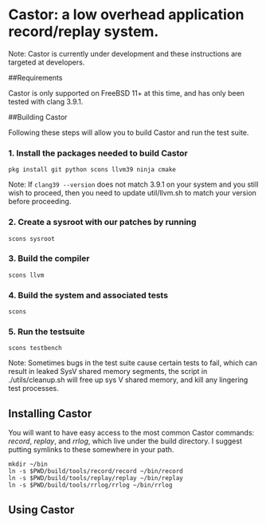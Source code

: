 # Castor: a low overhead application record/replay system.

Note: Castor is currently under development and these instructions are targeted at 
developers.

##Requirements

Castor is only supported on FreeBSD 11+ at this time, and has only been tested 
with clang 3.9.1. 

##Building Castor

Following these steps will allow you to build Castor and run the test suite.

### 1. Install the packages needed to build Castor

```
pkg install git python scons llvm39 ninja cmake
```

Note: If ```clang39 --version``` does not match 3.9.1 on your system and you still wish to proceed, then
you need to update util/llvm.sh to match your version before proceeding.


### 2. Create a sysroot with our patches by running

```
scons sysroot
```

### 3. Build the compiler

```
scons llvm
```

### 4. Build the system and associated tests

```
scons
```

### 5. Run the testsuite

```
scons testbench
```

Note: Sometimes bugs in the test suite cause certain tests to fail, which
can result in leaked SysV shared memory segments, the script in ./utils/cleanup.sh
will free up sys V shared memory, and kill any lingering test processes.

## Installing Castor

You will want to have easy access to the most common Castor commands: *record*,
*replay*, and *rrlog*, which live under the build directory. I suggest putting 
symlinks to these somewhere in your path.

```
mkdir ~/bin
ln -s $PWD/build/tools/record/record ~/bin/record
ln -s $PWD/build/tools/replay/replay ~/bin/replay
ln -s $PWD/build/tools/rrlog/rrlog ~/bin/rrlog

```

## Using Castor











